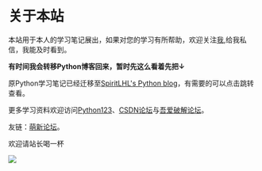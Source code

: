 # 关于本站


本站用于本人的学习笔记展出，如果对您的学习有所帮助，欢迎关注[我](https://space.bilibili.com/11573578),给我私信，我能及时看到。

**有时间我会转移Python博客回来，暂时先这么看着先把↓**

原Python学习笔记已经迁移至[SpiritLHL's Python blog](https://spiritlhl.github.io/jupyter_notebook_blogs/)，有需要的可以点击跳转查看。

更多学习资料欢迎访问[Python123](https://python123.io/)、[CSDN论坛](https://blog.csdn.net/)与[吾爱破解论坛](https://www.52pojie.cn/)。

友链：[萌新论坛](https://www.lolichan.vip)。

欢迎请站长喝一杯

![](https://spiritlhl-tc.oss-cn-beijing.aliyuncs.com/zz.jpg)

